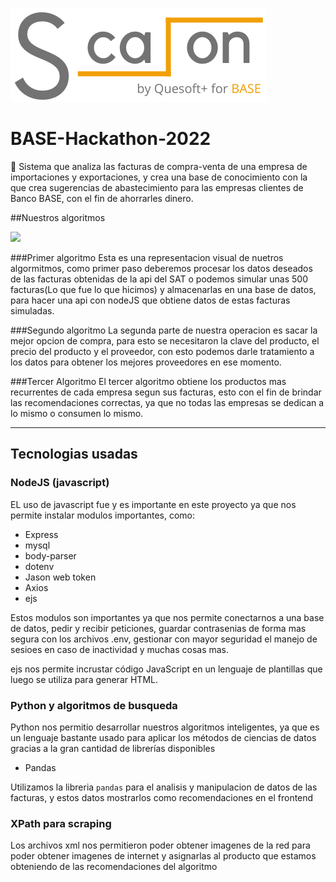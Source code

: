 ![](https://raw.githubusercontent.com/arhcoder/BASE-Hackathon-2022/master/Sketches/ScalonR.png)




# BASE-Hackathon-2022
💸 Sistema que analiza las facturas de compra-venta de una empresa de importaciones y exportaciones, y crea una base de conocimiento con la que crea sugerencias de abastecimiento para las empresas clientes de Banco BASE, con el fin de ahorrarles dinero.

##Nuestros algoritmos


![](https://raw.githubusercontent.com/arhcoder/BASE-Hackathon-2022/master/Sketches/diagramaAlgorimoDecisionV2.png)

###Primer algoritmo
Esta es una representacion visual de nuetros algormitmos, como primer paso deberemos procesar los datos deseados de las facturas obtenidas de la api del SAT o podemos simular unas 500 facturas(Lo que fue lo que hicimos) y almacenarlas en una base de datos, para hacer una api con nodeJS que obtiene datos de estas facturas simuladas.

###Segundo algoritmo
La segunda parte de nuestra operacion es sacar la mejor opcion de compra, para esto se necesitaron la clave del producto, el precio del producto y el proveedor, con esto podemos darle tratamiento a los datos para obtener los mejores proveedores en ese momento.

###Tercer Algoritmo
El tercer algoritmo obtiene los productos mas recurrentes de cada empresa segun sus facturas, esto con el fin de brindar las recomendaciones correctas, ya que no todas las empresas se dedican a lo mismo o consumen lo mismo.

------------
## Tecnologias usadas
### NodeJS (javascript)
EL uso de javascript fue y es importante en este proyecto ya que nos permite instalar modulos importantes, como:
- Express
- mysql
- body-parser
- dotenv
- Jason web token
- Axios
- ejs


Estos modulos son importantes ya que nos permite conectarnos a una base de datos, pedir y recibir peticiones,  guardar contrasenias de forma mas segura con los archivos .env, gestionar con mayor seguridad el manejo de sesioes en caso de inactividad y muchas cosas mas.

ejs nos permite incrustar código JavaScript en un lenguaje de plantillas que luego se utiliza para generar HTML.


### Python y algoritmos de busqueda
Python nos permitio desarrollar nuestros algoritmos inteligentes, ya que es un lenguaje bastante usado para aplicar los métodos de ciencias de datos gracias a la gran cantidad de librerías disponibles

- Pandas

Utilizamos la libreria `pandas` para el analisis y manipulacion de datos de las facturas, y estos datos mostrarlos como recomendaciones en el frontend

### XPath para scraping

Los archivos xml nos permitieron poder obtener imagenes de la red para poder obtener imagenes de internet y asignarlas al producto que estamos obteniendo de las recomendaciones del algoritmo




